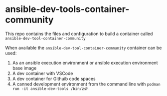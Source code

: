 # ansible-dev-tools-container-community

This repo contains the files and configuration to build a container called `ansible-dev-tool-container-community`

When available the `ansible-dev-tool-container-community` container can be used:

1) As an ansible execution environment or ansible execution environment base image
2) A dev container with VSCode
3) A dev container for Githuib code spaces
4) A canned development environment from the command line with `podman run -it ansible-dev-tools /bin/zsh`

